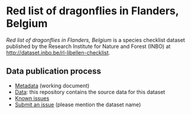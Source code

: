 # Red list of dragonflies in Flanders, Belgium

*Red list of dragonflies in Flanders, Belgium* is a species checklist dataset published by the Research Institute for Nature and Forest (INBO) at http://dataset.inbo.be/rl-libellen-checklist.

## Data publication process

* [Metadata](metadata.md) (working document)
* [Data](data/): this repository contains the source data for this dataset
* [Known issues](https://github.com/LifeWatchINBO/data-publication/labels/rl-libellen-checklist)
* [Submit an issue](https://github.com/LifeWatchINBO/data-publication/issues/new) (please mention the dataset name)
